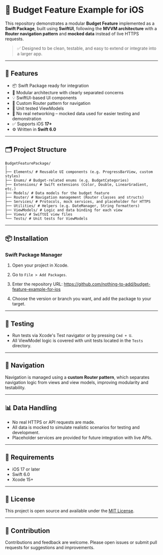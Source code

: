 # 💸 Budget Feature Example for iOS

This repository demonstrates a modular **Budget Feature** implemented as a **Swift Package**, built using **SwiftUI**, following the **MVVM architecture** with a **Router navigation pattern** and **mocked data** instead of live HTTPS requests.

> ✅ Designed to be clean, testable, and easy to extend or integrate into a larger app.

---

## 🧰 Features

- 📦 Swift Package ready for integration
- 🧱 Modular architecture with clearly separated concerns
- 💡 SwiftUI-based UI components
- 🧭 Custom Router pattern for navigation
- 🧪 Unit tested ViewModels
- 🚫 No real networking – mocked data used for easier testing and demonstration
- ✅ Supports iOS **17+**
- ⚙️ Written in **Swift 6.0**

---

## 🗂 Project Structure

```
BudgetFeaturePackage/
│
├── Elements/ # Reusable UI components (e.g. ProgressBarView, custom styles)
├── Enums/ # Budget-related enums (e.g. BudgetCategories)
├── Extensions/ # Swift extensions (Color, Double, LinearGradient, etc.)
├── Models/ # Data models for the budget feature
├── Router/ # Navigation management (Router classes and structs)
├── Services/ # Protocols, mock services, and placeholder for HTTPS
├── Utilities/ # Helpers (e.g. DateManager, String formatters)
├── ViewModels/ # Logic and data binding for each view
├── Views/ # SwiftUI view files
└── Tests/ # Unit tests for ViewModels
```

---

## 📦 Installation

### Swift Package Manager

1. Open your project in Xcode.
2. Go to `File > Add Packages`.
3. Enter the repository URL:
https://github.com/nothing-to-add/budget-feature-example-for-ios

4. Choose the version or branch you want, and add the package to your target.

---

## 🧪 Testing

- Run tests via Xcode's Test navigator or by pressing `Cmd + U`.
- All ViewModel logic is covered with unit tests located in the `Tests` directory.

---

## 🧭 Navigation

Navigation is managed using a **custom Router pattern**, which separates navigation logic from views and view models, improving modularity and testability.

---

## 📊 Data Handling

- No real HTTPS or API requests are made.
- All data is mocked to simulate realistic scenarios for testing and development.
- Placeholder services are provided for future integration with live APIs.

---

## 📌 Requirements

- iOS 17 or later
- Swift 6.0
- Xcode 15+

---

## 📖 License

This project is open source and available under the [MIT License](./LICENSE).

---

## 🙌 Contribution

Contributions and feedback are welcome. Please open issues or submit pull requests for suggestions and improvements.

